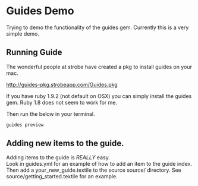 # Guides Demo

Trying to demo the functionality of the guides gem.
Currently this is a very simple demo.

## Running Guide

The wonderful people at strobe have created
a pkg to install guides on your mac.

http://guides-pkg.strobeapp.com/Guides.pkg

If you have ruby 1.9.2 (not default on OSX)
you can simply install the guides gem.
Ruby 1.8 does not seem to work for me.

Then run the below in your terminal.

```bash
guides preview
```

## Adding new items to the guide.

Adding items to the guide is *REALLY* easy.  
Look in guides.yml for an example of how
to add an item to the guide index.  
Then add a your_new_guide.textile to
the source source/ directory. See source/getting_started.textile for an
example.



